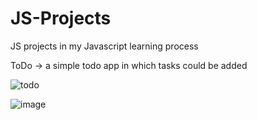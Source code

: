 # JS-Projects
JS projects in my Javascript learning process 

ToDo -> a simple todo app in which tasks could be added

![todo](https://user-images.githubusercontent.com/77495573/183842690-70445007-84da-4259-9c48-2f1d3e3d13d7.png)

![image](https://user-images.githubusercontent.com/77495573/185687240-b158af30-9949-4910-9fd8-713569201627.png)

